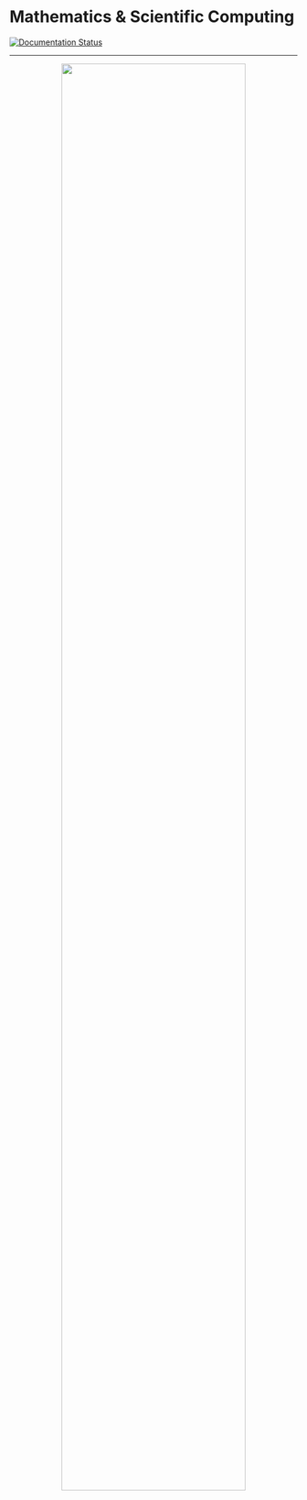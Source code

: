 # Mathematics & Scientific Computing

[![Documentation Status](https://readthedocs.org/projects/scikit/badge/?version=latest)](https://scikit.readthedocs.io/en/latest/?badge=latest)


-----

<p align="center">
  <img src="docs/images/maths_map.png" style="width:80%;"/>
</p>
